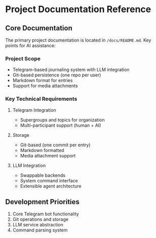# Project Documentation Reference

## Core Documentation
The primary project documentation is located in `/docs/README.md`. Key points for AI assistance:

### Project Scope
- Telegram-based journaling system with LLM integration
- Git-based persistence (one repo per user)
- Markdown format for entries
- Support for media attachments

### Key Technical Requirements
1. Telegram Integration
   - Supergroups and topics for organization
   - Multi-participant support (human + AI)

2. Storage
   - Git-based (one commit per entry)
   - Markdown formatted
   - Media attachment support

3. LLM Integration
   - Swappable backends
   - System command interface
   - Extensible agent architecture

## Development Priorities
1. Core Telegram bot functionality
2. Git operations and storage
3. LLM service abstraction
4. Command parsing system 